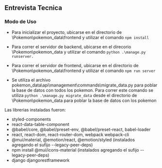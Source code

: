 ## Entrevista Tecnica

### Modo de Uso

* Para inicializar el proyecto, ubicarse en el directorio de \Pokemon\pokemon_data\frontend y utilizar el comando `npm install`

* Para correr el servidor de backend, ubicarse en el direcorio \Pokemon\pokemon_data y utilizar el comando `python .\manage.py runserver.`

* Para correr el servidor de frontend, ubicarse en el directorio de \Pokemon\pokemon_data\frontend  y utilizar el comando `npm run server`

* Se utiliza el archivo pokemon_data\api\management\commands\migrate_data.py para poblar la base de datos con todos los pokemon. Para correr este comando se utiliza `python .\manage.py migrate_data` desde el directorio de \Pokemon\pokemon_data para poblar la base de datos con los pokemon

Las librerias instaladas fueron:

* styled-components
* react-data-table-component
* @babel/core, @babel/preset-env, @babel/preset-react, babel-loader 
* react, react-dom, react-router-dom, webpack webpack-cli
* @mui/material, @emotion/react, @emotion/styled (instalados agregando el sufijo --legacy-peer-deps)
* npm install @mui/icons-material (instalados agregando el sufijo --legacy-peer-deps)
* django djangorestframework